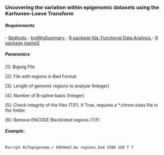 <h3>Uncovering the variation within epigenomic datasets using the Karhunen-Loeve Transform</h3>

<h5> Requirements </h5>
- <a href="http://bedtools.readthedocs.org/en/latest/"> Bedtools </a> 
- <a href="http://hgdownload.cse.ucsc.edu/admin/exe/"> bigWigSummary </a> 
- <a href="http://cran.r-project.org/web/packages/fda/index.html"> R package fda: Functional Data Analysis </a> 
- <a href="http://cran.r-project.org/web/packages/ggplot2/index.html"> R package ggplot2 </a> 

<h5> Parameters </h5>
<p> [1]: Bigwig File </p> 
<p> [2]: File with regions in Bed Format </p> 
<p> [3]: Length of genomic regions to analyze (Integer)</p> 
<p> [4]: Number of B-spline basis (Integer)</p> 
<p> [5]: Check integrity of the files (T/F). If True, requires a *.chrom.sizes file in the folder.</p> 
<p> [6]: Remove ENCODE Blacklisted regions (T/F)</p> 

<h5> Example: </h5>

<code>
Rscript KLTepigenome.r H3K4me3.bw regions.bed 1500 150 T T
</code>
